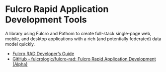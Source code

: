 # Fulcro Rapid Application Development Tools
A library using Fulcro and Pathom to create full-stack single-page web, mobile, and desktop applications with a rich (and potentially federated) data model quickly.

- [Fulcro RAD Developer’s Guide](https://book.fulcrologic.com/RAD.html)
- [GitHub - fulcrologic/fulcro-rad: Fulcro Rapid Application Development (Alpha)](https://github.com/fulcrologic/fulcro-rad)
